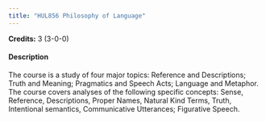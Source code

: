 ```yaml
---
title: "HUL856 Philosophy of Language"
---
```

**Credits:** 3 (3-0-0)

#### Description
The course is a study of four major topics: Reference and Descriptions; Truth and Meaning; Pragmatics and Speech Acts; Language and Metaphor. The course covers analyses of the following specific concepts: Sense, Reference, Descriptions, Proper Names, Natural Kind Terms, Truth, Intentional semantics, Communicative Utterances; Figurative Speech.